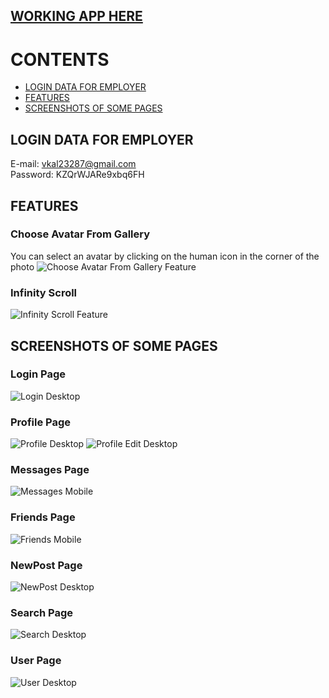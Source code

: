 [WORKING APP HERE](https://bloodfalka.ru/social-network)
---------------------------------------------------------

# CONTENTS
- [LOGIN DATA FOR EMPLOYER](#LOGIN-DATA-FOR-EMPLOYER)
- [FEATURES](#FEATURES)
- [SCREENSHOTS OF SOME PAGES](#SCREENSHOTS-OF-SOME-PAGES)

LOGIN DATA FOR EMPLOYER
-----------------------

E-mail: vkal23287@gmail.com  
Password: KZQrWJARe9xbq6FH

FEATURES
--------

### Choose Avatar From Gallery
You can select an avatar by clicking on the human icon in the corner of the photo
![Choose Avatar From Gallery Feature](/git_README_img/ChooseAvatar.png)

### Infinity Scroll
![Infinity Scroll Feature](/git_README_img/InfinityScrollDS.png)

SCREENSHOTS OF SOME PAGES
--------------------------

### Login Page
![Login Desktop](/git_README_img/loginDS.png)

### Profile Page
![Profile Desktop](/git_README_img/ProfileDS.png)
![Profile Edit Desktop](/git_README_img/ProfileEditDS.png)

### Messages Page
![Messages Mobile](/git_README_img/MessagesMB.png)

### Friends Page
![Friends Mobile](/git_README_img/FriendsMB.png)

### NewPost Page
![NewPost Desktop](/git_README_img/NewPostDS.png)

### Search Page
![Search Desktop](/git_README_img/SearchDS.png)

### User Page
![User Desktop](/git_README_img/UserPageDS.png)